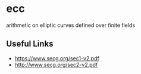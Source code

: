 # ecc
arithmetic on elliptic curves defined over finite fields


## Useful Links
* https://www.secg.org/sec1-v2.pdf
* http://www.secg.org/sec2-v2.pdf
